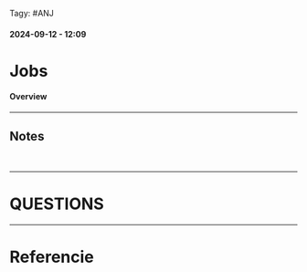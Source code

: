  Tagy: #ANJ 
#### 2024-09-12 - 12:09

# Jobs

#### Overview

****

## Notes

<br>

****

# QUESTIONS

****

# Referencie